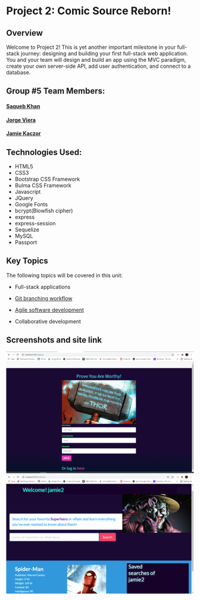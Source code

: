 # Project 2: Comic Source Reborn!

## Overview

Welcome to Project 2! This is yet another important milestone in your full-stack journey: designing and building your first full-stack web application. You and your team will design and build an app using the MVC paradigm, create your own server-side API, add user authentication, and connect to a database.

## Group #5 Team Members:
#### [Saqueb Khan](https://github.com/SaquebKhan)
#### [Jorge Viera](https://github.com/Jorgevier)
#### [Jamie Kaczor](https://github.com/JamieKaczor)

## Technologies Used:
- HTML5
- CSS3
- Bootstrap CSS Framework
- Bulma CSS Framework
- Javascript
- JQuery
- Google Fonts
- bcrypt(Blowfish cipher)
- express
- express-session
- Sequelize
- MySQL
- Passport

## Key Topics

The following topics will be covered in this unit:

* Full-stack applications

* [Git branching workflow](https://git-scm.com/book/en/v2/Git-Branching-Branching-Workflows)

* [Agile software development](https://en.wikipedia.org/wiki/Agile_software_development)

* Collaborative development

## Screenshots and site link

![screenshot](public/assets/images/csr2.png)
![screenshot](public/assets/images/csr1.png)



